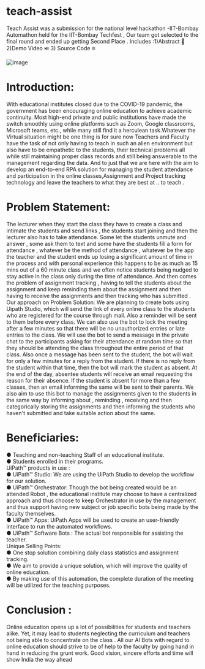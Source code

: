 # teach-assist
Teach Assist was a submission for the national level hackathon -IIT-Bombay Automathon held for the IIT-Bombay Techfest , Our team got selected to the final round and ended up getting Second Place .
Includes :1)Abstract 📑   2)Demo Video ⏯️ 3) Source Code 🔯

![image](https://user-images.githubusercontent.com/69594137/163586680-c2cae064-9ad2-48fc-aeb3-b8c0480fd60d.png)

# Introduction:
With educational institutes closed due to the COVID-19
pandemic, the government has been encouraging online
education to achieve academic continuity. Most high-end private
and public institutions have made the switch smoothly using
online platforms such as Zoom, Google classrooms, Microsoft
teams, etc., while many still find it a herculean task.Whatever the
Virtual situation might be one thing is for sure now Teachers and
Faculty have the task of not only having to teach in such an alien
environment but also have to be empathetic to the students,
their technical problems all while still maintaining proper class
records and still being answerable to the management regarding
the data. And to just that we are here with the aim to develop an
end-to-end RPA solution for managing the student attendance
and participation in the online classes,Assignment and Project tracking technology and leave
the teachers to what they are best at .. to teach .

# Problem Statement:
The lecturer when they start the class they have to
create a class and intimate the students and send links , the students start joining and then the
lecturer also has to take attendance. Some let the students unmute and answer , some ask them
to text and some have the students fill a form for attendance , whatever be the method of
attendance , whatever be the app the teacher and the student ends up losing a significant
amount of time in the process and with personal experience this happens to be as much as 15
mins out of a 60 minute class and we often notice students being nudged to stay active in the
class only during the time of attendance. And then comes the problem of assignment tracking ,
having to tell the students about the assignment and keep reminding them about the
assignment and then having to receive the assignments and then tracking who has submitted .
Our approach on Problem Solution:
We are planning to create bots using Uipath Studio, which
will send the link of every online class to the students who are registered for the course through
mail. Also a reminder will be sent to them before every class. We can also use the bot to lock
the meeting after a few minutes so that there will be no unauthorized entries or late entries to
the class. We will use the bot to send a message in the private chat to the participants asking
for their attendance at random time so that they should be attending the class throughout the
entire period of that class. Also once a message has been sent to the student, the bot will wait
for only a few minutes for a reply from the student. If there is no reply from the student within
that time, then the bot will mark the student as absent. At the end of the day, absentee students
will receive an email requesting the reason for their absence. If the student is absent for more
than a few classes, then an email informing the same will be sent to their parents. We also aim
to use this bot to manage the assignments given to the students in the same way by informing
about , reminding , receiving and then categorically storing the assignments and then
informing the students who haven't submitted and take suitable action about the same.
# Beneficiaries:
● Teaching and non-teaching Staff of an educational institute.<br>
● Students enrolled in their programs.<br>
UiPath™ products in use :<br>
● UiPath™ Studio: We are using the UiPath Studio to develop the workflow for our
solution.<br>
● UiPath™ Orchestrator: Though the bot being created would be an attended Robot
, the educational institute may choose to have a centralized approach and thus
choose to keep Orchestrator in use by the management and thus support having
new subject or job specific bots being made by the faculty themselves.<br>
● UiPath™ Apps: UiPath Apps will be used to create an user-friendly interface to
run the automated workflows.<br>
● UiPath™ Software Bots : The actual bot responsible for assisting the teacher.<br>
Unique Selling Points:
<br>
● One stop solution combining daily class statistics and assignment tracking.
<br>
● We aim to provide a unique solution, which will improve the quality of online
education.
<br>
● By making use of this automation, the complete duration of the meeting will be
utilized for the teaching purposes.

# Conclusion :
Online education opens up a lot of possibilities for students and teachers alike. Yet, it may lead
to students neglecting the curriculum and teachers not being able to concentrate on the class .
All our AI Bots with regard to online education should strive to be of help to the faculty by going
hand in hand in reducing the grunt work. Good vision, sincere efforts and time will show India
the way ahead


